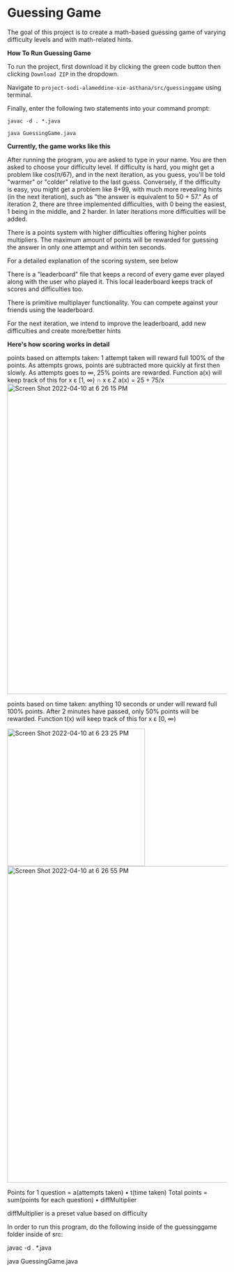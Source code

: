 # Guessing Game
The goal of this project is to create a math-based guessing game of varying difficulty levels and with math-related hints.


**How To Run Guessing Game**

To run the project, first download it by clicking the green code button then clicking `Download ZIP` in the dropdown.

Navigate to  `project-sodi-alameddine-xie-asthana/src/guessinggame` using terminal.

Finally, enter the following two statements into your command prompt:
```
javac -d . *.java

java GuessingGame.java
```

**Currently, the game works like this**

After running the program, you are asked to type in your name. You are then asked to choose your difficulty level. If difficulty is hard, you might get a problem like cos(π/67), and in the next iteration, as you guess, you'll be told "warmer" or "colder" relative to the last guess. Conversely, if the difficulty is easy, you might get a problem like 8+99, with much more revealing hints (in the next iteration), such as "the answer is equivalent to 50 + 57."
As of iteration 2, there are three implemented difficulties, with 0 being the easiest, 1 being in the middle, and 2 harder. In later iterations more difficulties will be added.

There is a points system with higher difficulties offering higher points multipliers. The maximum amount of points will be rewarded for guessing the answer in only one attempt and within ten seconds.

For a detailed explanation of the scoring system, see below

There is a "leaderboard" file that keeps a record of every game ever played along with the user who played it. This local leaderboard keeps track of scores and difficulties too.

There is primitive multiplayer functionality. You can compete against your friends using the leaderboard.

For the next iteration, we intend to improve the leaderboard, add new difficulties and create more/better hints


**Here's how scoring works in detail**

points based on attempts taken: 1 attempt taken will reward full 100% of the points. As attempts grows, points are subtracted more quickly at first then slowly. As attempts goes to ∞, 25% points are rewarded. Function a(x) will keep track of this for x ε [1, ∞) ∩ x ε Z
a(x) = 25 + 75/x
<img width="713" alt="Screen Shot 2022-04-10 at 6 26 15 PM" src="https://user-images.githubusercontent.com/7902589/162644417-56bb8c18-d529-4cd6-8f28-2306bcb7db6f.png">


points based on time taken: anything 10 seconds or under will reward full 100% points. After 2 minutes have passed, only 50% points will be rewarded. Function t(x) will keep track of this for x ε [0, ∞)

<img width="316" alt="Screen Shot 2022-04-10 at 6 23 25 PM" src="https://user-images.githubusercontent.com/7902589/162644309-6c0a6643-587b-48e1-9fb9-30873457482e.png">
<img width="727" alt="Screen Shot 2022-04-10 at 6 26 55 PM" src="https://user-images.githubusercontent.com/7902589/162644441-82cb48c3-a754-40e9-b5fe-d78f1fe0d195.png">



Points for 1 question = a(attempts taken) • t(time taken)
Total points = sum(points for each question) • diffMultiplier

diffMultiplier is a preset value based on difficulty



In order to run this program, do the following inside of the guessinggame folder inside of src:

javac -d . *.java

java GuessingGame.java
